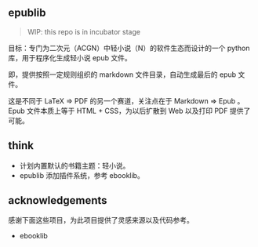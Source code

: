 ## epublib

> WIP: this repo is in incubator stage

目标：专门为二次元（ACGN）中轻小说（N）的软件生态而设计的一个 python 库，用于程序化生成轻小说 epub 文件。

即，提供按照一定规则组织的 markdown 文件目录，自动生成最后的 epub 文件。

这是不同于 LaTeX => PDF 的另一个赛道，关注点在于 Markdown => Epub 。Epub 文件本质上等于 HTML + CSS，为以后扩散到 Web 以及打印
PDF 提供了可能。

## think

- 计划内置默认的书籍主题：轻小说。
- epublib 添加插件系统，参考 ebooklib。

## acknowledgements

感谢下面这些项目，为此项目提供了灵感来源以及代码参考。

- ebooklib
